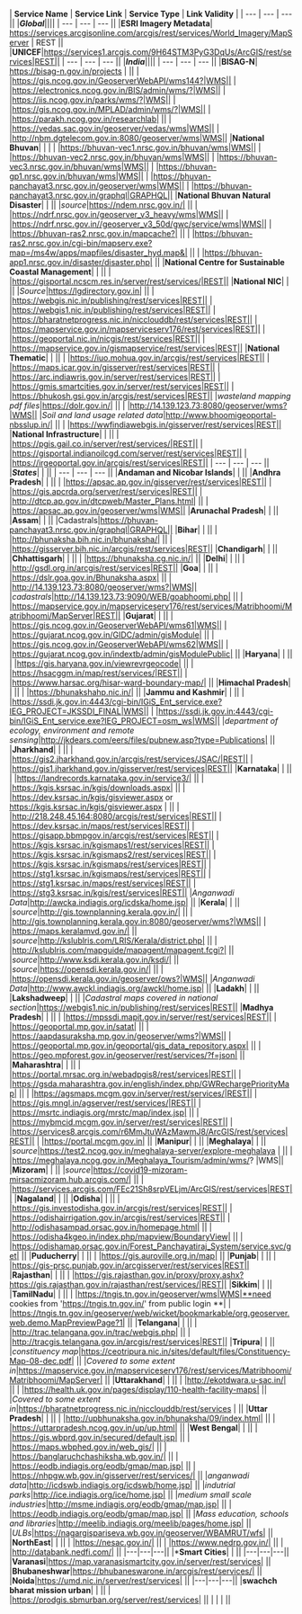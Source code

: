 | **Service Name** | **Service Link** | **Service Type** | **Link Validity** |
| --- | --- | --- ||
|***Global***||||
| --- | --- | --- ||
|**ESRI Imagery Metadata**| https://services.arcgisonline.com/arcgis/rest/services/World_Imagery/MapServer | REST ||
|**UNICEF**|https://services1.arcgis.com/9H64STM3PyG3DqUs/ArcGIS/rest/services|REST||
| --- | --- | --- ||
|***India***||||
| --- | --- | --- ||
|**BISAG-N**|  https://bisag-n.gov.in/projects  |    ||
|    |https://gis.ncog.gov.in/GeoserverWebAPI/wms144?|WMS||
|    |https://electronics.ncog.gov.in/BIS/admin/wms/?|WMS||
|    |https://iis.ncog.gov.in/parks/wms/?|WMS||
|    |https://gis.ncog.gov.in/MPLAD/admin/wms/?|WMS||
|    |https://parakh.ncog.gov.in/researchlab|    ||
|    |https://vedas.sac.gov.in/geoserver/vedas/wms|WMS||
|    |http://nbm.dgtelecom.gov.in:8080/geoserver/wms|WMS||
|**National Bhuvan**|    |    |
|    |https://bhuvan-vec1.nrsc.gov.in/bhuvan/wms|WMS||
|    |https://bhuvan-vec2.nrsc.gov.in/bhuvan/wms|WMS||
|    |https://bhuvan-vec3.nrsc.gov.in/bhuvan/wms|WMS||
|    |https://bhuvan-gp1.nrsc.gov.in/bhuvan/wms|WMS||
|    |https://bhuvan-panchayat3.nrsc.gov.in/geoserver/wms|WMS||
|    |https://bhuvan-panchayat3.nrsc.gov.in/graphql|GRAPHQL||
|**National Bhuvan Natural Disaster**|    |    ||
|*source*|https://ndem.nrsc.gov.in/|    ||
|    |https://ndrf.nrsc.gov.in/geoserver_v3_heavy/wms|WMS||
|    |https://ndrf.nrsc.gov.in//geoserver_v3_50d/gwc/service/wms|WMS||
|    |https://bhuvan-ras2.nrsc.gov.in/mapcache?|    ||
|    |https://bhuvan-ras2.nrsc.gov.in/cgi-bin/mapserv.exe?map=/ms4w/apps/mapfiles/disaster_hyd.map&|    ||
|    |https://bhuvan-app1.nrsc.gov.in/disaster/disaster.php|    ||
|**National Centre for Sustainable Coastal Management**|    |    ||
|    |https://gisportal.ncscm.res.in/server/rest/services/|REST||
|**National NIC**|    |    ||
|*Source*|https://lgdirectory.gov.in|    ||
|    |https://webgis.nic.in/publishing/rest/services|REST||
|    |https://webgis1.nic.in/publishing/rest/services|REST||
|    |https://bharatnetprogress.nic.in/nicclouddb/rest/services|REST||
|    |https://mapservice.gov.in/mapserviceserv176/rest/services|REST||
|    |https://geoportal.nic.in/nicgis/rest/services|REST||
|    |https://mapservice.gov.in/gismapservice/rest/services|REST||
|**National Thematic**|    |    ||
|    |https://iuo.mohua.gov.in/arcgis/rest/services|REST||
|    |https://maps.icar.gov.in/gisserver/rest/services|REST||
|    |https://arc.indiawris.gov.in/server/rest/services|REST||
|    |https://gmis.smartcities.gov.in/server/rest/services|REST||
|    |https://bhukosh.gsi.gov.in/arcgis/rest/services|REST||
|*wasteland mapping pdf files*|https://dolr.gov.in/|    ||
|    |http://14.139.123.73:8080/geoserver/wms?|WMS||
|*Soil and land usage related data*|http://www.bhoomigeoportal-nbsslup.in/|    ||
|    |https://wwfindiawebgis.in/gisserver/rest/services|REST||
|**National Infrastructure**|    |    ||
|    |https://pgis.gail.co.in/server/rest/services/|REST||
|    |https://gisportal.indianoilcgd.com/server/rest/services|REST||
|    |https://irgeoportal.gov.in/arcgis/rest/services|REST||
| --- | --- | --- ||
|***States***|    |    ||
| --- | --- | --- ||
|**Andaman and Nicobar Islands**|    |    ||
|**Andhra Pradesh**|    |    ||
|    |https://apsac.ap.gov.in/gisserver/rest/services|REST||
|    |https://gis.apcrda.org/server/rest/services|REST||
|    |http://dtcp.ap.gov.in/dtcpweb/Master_Plans.html|    ||
|    |https://apsac.ap.gov.in/geoserver/wms|WMS||
|**Arunachal Pradesh**|    |    ||
|**Assam**|    |    ||
|Cadastrals|https://bhuvan-panchayat3.nrsc.gov.in/graphql|GRAPHQL||
|**Bihar**|    |    ||
|    |http://bhunaksha.bih.nic.in/bhunaksha/|    ||
|    |https://gisserver.bih.nic.in/arcgis/rest/services|REST||
|**Chandigarh**|    |    ||
|**Chhattisgarh**|    |    ||
|    |https://bhunaksha.cg.nic.in/|    ||
|**Delhi**|    |    ||
|    |http://gsdl.org.in/arcgis/rest/services|REST||
|**Goa**|    |    ||
|    |https://dslr.goa.gov.in/Bhunaksha.aspx|    ||
|    |http://14.139.123.73:8080/geoserver/wms?|WMS||
|*cadastrals*|http://14.139.123.73:9090/WEB/goabhoomi.php|    ||
|    |https://mapservice.gov.in/mapserviceserv176/rest/services/Matribhoomi/Matribhoomi/MapServer|REST||
|**Gujarat**|    |    ||
|    |https://gis.ncog.gov.in/GeoserverWebAPI/wms61|WMS||
|    |https://gujarat.ncog.gov.in/GIDC/admin/gisModule|    ||
|    |https://gis.ncog.gov.in/GeoserverWebAPI/wms62|WMS||
|    |https://gujarat.ncog.gov.in/indextb/admin/gisModulePublic|    ||
|**Haryana**|    |    ||
|    |https://gis.haryana.gov.in/viewrevrgeocode|    ||
|    |https://hsacggm.in/map/rest/services/|REST||
|    |https://www.harsac.org/hisar-ward-boundary-map/|    ||
|**Himachal Pradesh**|    |    ||
|    |https://bhunakshahp.nic.in/|    ||
|**Jammu and Kashmir**|    |    ||
|    |https://ssdi.jk.gov.in:4443/cgi-bin/IGiS_Ent_service.exe?IEG_PROJECT=JKSSDI_FINAL|WMS||
|    |https://ssdi.jk.gov.in:4443/cgi-bin/IGiS_Ent_service.exe?IEG_PROJECT=osm_ws|WMS||
|*department of ecology, environment and remote sensing*|http://jkdears.com/eers/files/pubnew.asp?type=Publications|    ||
|**Jharkhand**|    |    ||
|    |https://gis2.jharkhand.gov.in/arcgis/rest/services/JSAC/|REST||
|    |https://gis1.jharkhand.gov.in/gisserver/rest/services|REST||
|**Karnataka**|    |    ||
|    |https://landrecords.karnataka.gov.in/service3/|    ||
|    |https://kgis.ksrsac.in/kgis/downloads.aspx|    ||
|    |https://dev.ksrsac.in/kgis/gisviewer.aspx or https://kgis.ksrsac.in/kgis/gisviewer.aspx |    ||
|    |http://218.248.45.164:8080/arcgis/rest/services|REST||
|    |https://dev.ksrsac.in/maps/rest/services|REST||
|    |https://gisapp.bbmpgov.in/arcgis/rest/services|REST||
|    |https://kgis.ksrsac.in/kgismaps1/rest/services|REST||
|    |https://kgis.ksrsac.in/kgismaps2/rest/services|REST||
|    |https://kgis.ksrsac.in/kgismaps/rest/services|REST||
|    |https://stg1.ksrsac.in/kgismaps/rest/services|REST||
|    |https://stg1.ksrsac.in/maps/rest/services|REST||
|    |https://stg3.ksrsac.in/kgis/rest/services|REST||
|*Anganwadi Data*|http://awcka.indiagis.org/icdska/home.jsp|    ||
|**Kerala**|    |    ||
|*source*|http://gis.townplanning.kerala.gov.in/|    ||
|    |http://gis.townplanning.kerala.gov.in:8080/geoserver/wms?|WMS||
|    |https://maps.keralamvd.gov.in/|    ||
|*source*|http://kslublris.com/LRIS/Kerala/district.php|    ||
|    |http://kslublris.com/mapguide/mapagent/mapagent.fcgi?|    ||
|*source*|http://www.ksdi.kerala.gov.in/ksdi/|    ||
|*source*|https://opensdi.kerala.gov.in/|    ||
|    |https://opensdi.kerala.gov.in/geoserver/ows?|WMS||
|*Anganwadi Data*|http://www.awckl.indiagis.org/awckl/home.jsp|    ||
|**Ladakh**|    |    ||
|**Lakshadweep**|    |    ||
|*Cadastral maps covered in national section*|https://webgis1.nic.in/publishing/rest/services|REST||
|**Madhya Pradesh**|    |    ||
|    |https://mpssdi.mapit.gov.in/server/rest/services|REST||
|    |https://geoportal.mp.gov.in/satat|    ||
|    |https://aapdasuraksha.mp.gov.in/geoserver/wms?|WMS||
|    |https://geoportal.mp.gov.in/geoportal/gis_data_repository.aspx|    ||
|    |https://geo.mpforest.gov.in/geoserver/rest/services/?f=json|    ||
|**Maharashtra**|    |    ||
|    |https://portal.mrsac.org.in/webadpgis8/rest/services|REST||
|    |https://gsda.maharashtra.gov.in/english/index.php/GWRechargePriorityMap|    ||
|    |https://agsmaps.mcgm.gov.in/server/rest/services/|REST||
|    |https://gis.mngl.in/agserver/rest/services/|REST||
|    |https://msrtc.indiagis.org/mrstc/map/index.jsp|    ||
|    |https://mybmcid.mcgm.gov.in/server/rest/services|REST||
|    |https://services8.arcgis.com/r6MmJtuWAzMawmJ8/ArcGIS/rest/services|REST||
|    |https://portal.mcgm.gov.in|    ||
|**Manipur**|    |    ||
|**Meghalaya**|    |    ||
|*source*|https://test2.ncog.gov.in/meghalaya-server/explore-meghalaya |    ||
|    |https://meghalaya.ncog.gov.in/Meghalaya_Tourism/admin/wms/? |WMS||
|**Mizoram**|    |    ||
|*source*|https://covid19-mizoram-mirsacmizoram.hub.arcgis.com/|    ||
|    |https://services.arcgis.com/FEc21Sh8srpVELjm/ArcGIS/rest/services|REST||
|**Nagaland**|    |    ||
|**Odisha**|    |    ||
|    |https://gis.investodisha.gov.in/arcgis/rest/services|REST||
|    |https://odishairrigation.gov.in/arcgis/rest/services|REST||
|    |http://odishasampad.orsac.gov.in/homepage.html|    ||
|    |https://odisha4kgeo.in/index.php/mapview/BoundaryView|    ||
|    |https://odishamap.orsac.gov.in/Forest_Panchayatiraj_System/service.svc/get|    ||
|**Puducherry**|    |    ||
|    |https://gis.auroville.org.in/map|    ||
|**Punjab**|    |    ||
|    |https://gis-prsc.punjab.gov.in/arcgisserver/rest/services|REST||
|**Rajasthan**|    |    ||
|    |https://gis.rajasthan.gov.in/proxy/proxy.ashx?https://gis.rajasthan.gov.in/rajasthan/rest/services/|REST||
|**Sikkim**|    |    ||
|**TamilNadu**|    |    ||
|    |https://tngis.tn.gov.in/geoserver/wms|WMS|**need cookies from 'https://tngis.tn.gov.in/' from public login **|
|    |https://tngis.tn.gov.in/geoserver/web/wicket/bookmarkable/org.geoserver.web.demo.MapPreviewPage?1|    ||
|**Telangana**|    |    ||
|    |http://trac.telangana.gov.in/trac/webgis.php|    ||
|    |http://tracgis.telangana.gov.in/arcgis/rest/services|REST||
|**Tripura**|    |    ||
|*constituency map*|https://ceotripura.nic.in/sites/default/files/Constituency-Map-08-dec.pdf|    ||
|*Covered to some extent in*|https://mapservice.gov.in/mapserviceserv176/rest/services/Matribhoomi/Matribhoomi/MapServer|    ||
|**Uttarakhand**|    |    ||
|    |http://ekotdwara.u-sac.in/|    ||
|    |https://health.uk.gov.in/pages/display/110-health-facility-maps|    ||
|*Covered to some extent in*|https://bharatnetprogress.nic.in/nicclouddb/rest/services |    ||
|**Uttar Pradesh**|    |    ||
|    |http://upbhunaksha.gov.in/bhunaksha/09/index.html|    ||
|    |https://uttarpradesh.ncog.gov.in/up/up.html|    ||
|**West Bengal**|    |    ||
|    |https://gis.wbprd.gov.in/secured/default.jsp|    ||
|    |https://maps.wbphed.gov.in/web_gis/|    ||
|    |https://banglaruchchashiksha.wb.gov.in/|    ||
|    |https://eodb.indiagis.org/eodb/gmap/map.jsp|    ||
|    |https://nhpgw.wb.gov.in/gisserver/rest/services/|    ||
|*anganwadi data*|http://icdswb.indiagis.org/icdswb/home.jsp|    ||
|*indutrial parks*|http://ice.indiagis.org/ice/home.jsp|    ||
|*medium small scale industries*|http://msme.indiagis.org/eodb/gmap/map.jsp|    ||
|    |https://eodb.indiagis.org/eodb/gmap/map.jsp|    ||
|*Mass education, schools and libraries*|http://meelib.indiagis.org/meelib/pages/home.jsp|    ||
|*ULBs*|https://nagargispariseva.wb.gov.in/geoserver/WBAMRUT/wfs|    ||
|**NorthEast**|    |    ||
|    |https://nesac.gov.in/|    ||
|    |https://www.nedrp.gov.in/|    ||
|    |http://databank.nedfi.com/|    ||
|---|---|---||
|***Smart Cities**|    |    ||
|---|---|---||
|**Varanasi**|https://map.varanasismartcity.gov.in/server/rest/services|    ||
|**Bhubaneshwar**|https://bhubaneswarone.in/arcgis/rest/services/|    ||
|**Noida**|https://umd.nic.in/server/rest/services|    ||
|---|---|---||
|**swachch bharat mission urban**|    |    ||
|    |https://prodgis.sbmurban.org/server/rest/services|    ||
|    |    |    ||
